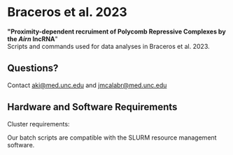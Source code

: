 # Braceros et al. 2023 <br />
**"Proximity-dependent recruiment of Polycomb Repressive Complexes by the *Airn* lncRNA**" <br />
Scripts and commands used for data analyses in Braceros et al. 2023.
## Questions?
Contact aki@med.unc.edu and jmcalabr@med.unc.edu

## Hardware and Software Requirements
Cluster requirements: <p />
Our batch scripts are compatible with the SLURM resource management software.
